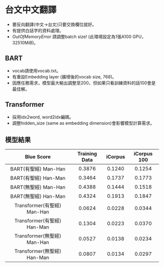 # 台文中文翻譯
- 要反向翻譯(中文->台文)只要交換欄位就好。
- 有提供白話字的資料處理。
- *OutOfMemoryError* 請調整batch size! (此環境設定為1張A100 GPU，32510MiB)。
## BART
- vocab請使用vocab.txt。
- 有重設Embedding layer (擴增後的vocab size, 768)。
- 因應任務需求，模型最大輸出調整至200，但如果只看訓練資料的話100會是最佳解。
## Transformer
- 採用idx2word, word2idx編碼。
- 調整hidden_size (same as embedding dimension)會影響模型計算需求。
## 模型結果
|  Blue Score  |Training Data|iCorpus|iCorpus 100|
| :----: | :----: | :----: | :----: |
| BART(有聖經) Man-Han | 0.3876 | 0.1240 | 0.1254 |
| BART(有聖經) Han-Man | 0.3464 | 0.1737 | 0.1773 |
| BART(無聖經) Man-Han | 0.4388 | 0.1444 | 0.1518 |
| BART(無聖經) Han-Man | 0.4324 | 0.1913 | 0.1847 |
| Transformer(有聖經) Man-Han | 0.0624 | 0.0228 | 0.0344 |
| Transformer(有聖經) Han-Man | 0.1304 | 0.0223 | 0.0370 |
| Transformer(無聖經) Man-Han | 0.0527 | 0.0138 | 0.0234 |
| Transformer(無聖經) Han-Man | 0.0807 | 0.0134 | 0.0297 |
